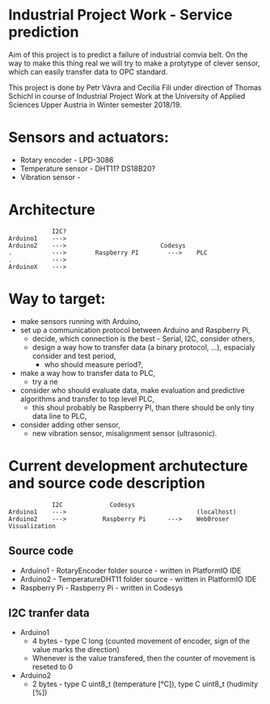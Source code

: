 # Industrial Project Work - Service prediction

Aim of this project is to predict a failure of industrial comvia belt. On the way to make this thing real we will try to make a protytype of clever sensor, which can easily transfer data to OPC standard.

This project is done by Petr Vávra and Cecilia Fili under direction of Thomas Schichl in course of Industrial Project Work at the University of Applied Sciences Upper Austria in Winter semester 2018/19.

# Sensors and actuators:

* Rotary encoder - LPD-3086
* Temperature sensor - DHT11? DS18B20?
* Vibration sensor - 

# Architecture
```
            I2C?
Arduino1    --->
Arduino2    --->                          Codesys 
.           --->        Raspberry PI        --->    PLC
.           --->
ArduinoX    --->
```
# Way to target:

* make sensors running with Arduino,
* set up a communication protocol between Arduino and Raspberry Pi,
    * decide, which connection is the best - Serial, I2C, consider others,
    * design a way how to transfer data (a binary protocol, ...), espacialy consider and test period,
        * who should measure period?,
* make a way how to transfer data to PLC,
    * try a ne
* consider who should evaluate data, make evaluation and predictive algorithms and transfer to top level PLC,
    * this shoul probably be Raspberry PI, than there should be only tiny data line to PLC,
* consider adding other sensor,
    * new vibration sensor, misalignment sensor (ultrasonic).

# Current development archutecture and source code description
```
            I2C             Codesys 
Arduino1    --->                                    (localhost)
Arduino2    --->          Raspberry Pi      --->    WebBroser Visualization       
```
## Source code

* Arduino1 - RotaryEncoder folder source - written in PlatformIO IDE
* Arduino2 - TemperatureDHT11 folder source - written in PlatformIO IDE
* Raspberry Pi - Rasbperry Pi - written in Codesys

## I2C tranfer data

* Arduino1 
    * 4 bytes - type C long (counted movement of encoder, sign of the value marks the direction)
    * Whenever is the value transfered, then the counter of movement is reseted to 0
* Arduino2 
    * 2 bytes - type C uint8_t (temperature [°C]), type C uint8_t (hudimity [%])


